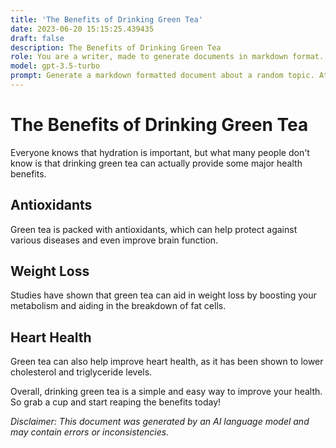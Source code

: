```yaml
---
title: 'The Benefits of Drinking Green Tea'
date: 2023-06-20 15:15:25.439435
draft: false
description: The Benefits of Drinking Green Tea
role: You are a writer, made to generate documents in markdown format. It is very important that all of the documents you generate are in valid markdown format.
model: gpt-3.5-turbo
prompt: Generate a markdown formatted document about a random topic. At the bottom, include a disclaimer explaining that the document was generated by you. The first line of the document should be the title. Make sure that the entire document is in proper markdown format, using a mix of various tags to make the document visually appealing.
---
```


# The Benefits of Drinking Green Tea

Everyone knows that hydration is important, but what many people don't know is that drinking green tea can actually provide some major health benefits. 

## Antioxidants

Green tea is packed with antioxidants, which can help protect against various diseases and even improve brain function. 

## Weight Loss

Studies have shown that green tea can aid in weight loss by boosting your metabolism and aiding in the breakdown of fat cells. 

## Heart Health

Green tea can also help improve heart health, as it has been shown to lower cholesterol and triglyceride levels.

Overall, drinking green tea is a simple and easy way to improve your health. So grab a cup and start reaping the benefits today!

*Disclaimer: This document was generated by an AI language model and may contain errors or inconsistencies.*